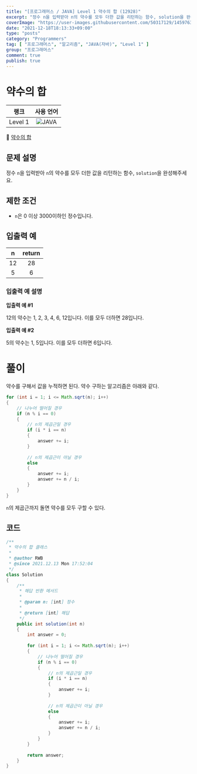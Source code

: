 ```yaml
---
title: "[프로그래머스 / JAVA] Level 1 약수의 합 (12928)"
excerpt: "정수 n을 입력받아 n의 약수를 모두 더한 값을 리턴하는 함수, solution을 완성해주세요."
coverImage: "https://user-images.githubusercontent.com/50317129/145976356-6b5d1430-31c0-4c34-829e-6be8f747ab19.png"
date: "2021-12-18T18:13:33+09:00"
type: "posts"
category: "Programmers"
tag: [ "프로그래머스", "알고리즘", "JAVA(자바)", "Level 1" ]
group: "프로그래머스"
comment: true
publish: true
---
```


# 약수의 합

|  랭크   |                                                      사용 언어                                                      |
| :-----: | :-----------------------------------------------------------------------------------------------------------------: |
| Level 1 | ![JAVA](https://shields.io/badge/java-JDK%2011-lightgray?logo=java&style=plastic&logoColor=white&labelColor=orange) |

🔗 [약수의 합](https://programmers.co.kr/learn/courses/30/lessons/12928)





## 문제 설명

정수 `n`을 입력받아 `n`의 약수를 모두 더한 값을 리턴하는 함수, `solution`을 완성해주세요.





## 제한 조건

* `n`은 0 이상 3000이하인 정수입니다.





## 입출력 예

|   n   | return |
| :---: | :----: |
|  12   |   28   |
|   5   |   6    |



### 입출력 예 설명

**입출력 예 #1**

12의 약수는 1, 2, 3, 4, 6, 12입니다. 이를 모두 더하면 28입니다.

**입출력 예 #2**

5의 약수는 1, 5입니다. 이를 모두 더하면 6입니다.










# 풀이

약수를 구해서 값을 누적하면 된다. 약수 구하는 알고리즘은 아래와 같다.

``` java
for (int i = 1; i <= Math.sqrt(n); i++)
{
	// 나누어 떨어질 경우
	if (n % i == 0)
	{
		// n의 제곱근일 경우
		if (i * i == n)
		{
			answer += i;
		}
		
		// n의 제곱근이 아닐 경우
		else
		{
			answer += i;
			answer += n / i;
		}
	}
}
```

`n`의 제곱근까지 돌면 약수를 모두 구할 수 있다.





## 코드

``` java
/**
 * 약수의 합 클래스
 *
 * @author RWB
 * @since 2021.12.13 Mon 17:52:04
 */
class Solution
{
	/**
	 * 해답 반환 메서드
	 *
	 * @param n: [int] 정수
	 *
	 * @return [int] 해답
	 */
	public int solution(int n)
	{
		int answer = 0;
		
		for (int i = 1; i <= Math.sqrt(n); i++)
		{
			// 나누어 떨어질 경우
			if (n % i == 0)
			{
				// n의 제곱근일 경우
				if (i * i == n)
				{
					answer += i;
				}
				
				// n의 제곱근이 아닐 경우
				else
				{
					answer += i;
					answer += n / i;
				}
			}
		}
		
		return answer;
	}
}
```